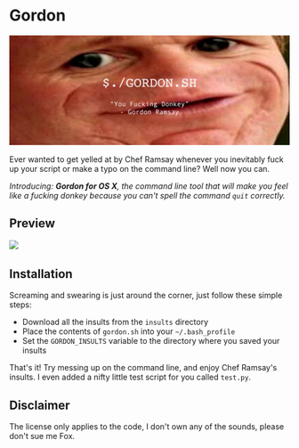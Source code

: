 # Gordon
![gordon.jpg](gordon.jpg)

Ever wanted to get yelled at by Chef Ramsay whenever you inevitably fuck up
your script or make a typo on the command line? Well now you can. 

*Introducing: **Gordon for OS X**, the command line tool that will make you 
feel like a fucking donkey because you can't spell the command `quit` correctly.*

## Preview
[![](https://img.youtube.com/vi/OT6i7RwEEB8/maxresdefault.jpg?1)](https://www.youtube.com/watch?v=OT6i7RwEEB8&feature=youtu.be)

## Installation
Screaming and swearing is just around the corner, just follow these simple steps:

* Download all the insults from the `insults` directory
* Place the contents of `gordon.sh` into your `~/.bash_profile`
* Set the `GORDON_INSULTS` variable to the directory where you saved your insults

That's it! Try messing up on the command line, and enjoy Chef Ramsay's insults.
I even added a nifty little test script for you called `test.py`.

## Disclaimer
The license only applies to the code, I don't own any of the sounds, please don't sue me Fox.
